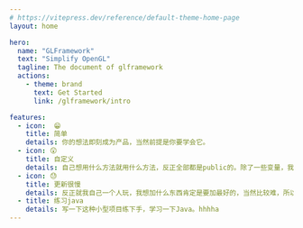 ```yaml
---
# https://vitepress.dev/reference/default-theme-home-page
layout: home

hero:
  name: "GLFramework"
  text: "Simplify OpenGL"
  tagline: The document of glframework
  actions:
    - theme: brand
      text: Get Started
      link: /glframework/intro

features:
  - icon:  😁
    title: 简单
    details: 你的想法即刻成为产品，当然前提是你要学会它。
  - icon: 😲
    title: 自定义
    details: 自己想用什么方法就用什么方法，反正全部都是public的。除了一些变量，我懒得加public，基本上都可以可以访问的。
  - icon: 😓
    title: 更新很慢
    details: 反正就我自己一个人玩，我想加什么东西肯定是要加最好的，当然比较难，所以更新比较慢。不追求效率，只追求质量是这样的。
  - title: 练习java
    details: 写一下这种小型项目练下手，学习一下Java。hhhha
---
```


